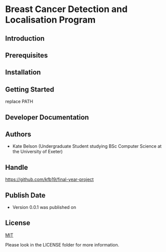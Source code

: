 # Breast Cancer Detection and Localisation Program 

## Introduction


## Prerequisites


## Installation


## Getting Started 

replace PATH
## Developer Documentation


## Authors 

- Kate Belson (Undergraduate Student studying BSc Computer Science at the University of Exeter)

## Handle

https://github.com/kfb19/final-year-project

## Publish Date 

- Version 0.0.1 was published on 

## License
[MIT](https://choosealicense.com/licenses/mit/)

Please look in the LICENSE folder for more information. 
